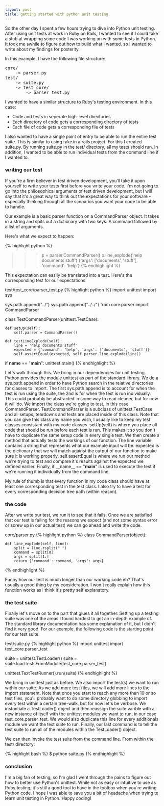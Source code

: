 ```yaml
---
layout: post
title: getting started with python unit testing
---
```


So the other day I spent a few hours trying to dive into Python unit testing.
After using unit tests at work in Ruby on Rails, I wanted to see if I
could take a stab at wrapping some code I was working on with some tests in Python. It
took me awhile to figure out how to build what I wanted, so I wanted to write
about my findings for posterity.

In this example, I have the following file structure:


<pre>
core/
    -> parser.py
test/
    -> suite.py
    -> test_core/
        -> parser_test.py
</pre>

I wanted to have a similar structure to Ruby's testing environment. In this case:

- Code and tests in seperate high-level directories
- Each directory of code gets a corresponding directory of tests
- Each file of code gets a corresponding file of tests

I also wanted to have a single point of entry to be able to run the entire test suite. This is similar to using rake in a rails project. For this I created suite.py. By running suite.py in the test/ directory, all my tests should run. In addition, I wanted to be able to run individual tests from the command line if I wanted to.

### writing our test

If you're a firm believer in test driven development, you'll take it upon yourself to write your tests first before you write your code. I'm not going to go into the philosophical arguments of test driven development, but I will say that it's a great way to think out the expectations for your software - especially thinking through all the scenarios you want your code to be able to handle.

Our example is a basic parser function on a CommandParser object. It takes in a string and spits out a dictionary with two keys: A command followed by a list of arguments.

Here's what we expect to happen:

{% highlight python %}
>>> p = parser.CommandParser()
>>> p.line_explode('help documents stuff')
{'args': ['documents', 'stuff'], 'command': 'help'}
{% endhighlight %}

This expectation can easily be translated into a test. Here's the corresponding test for our expectations:

test/test\_core/parser\_test.py
{% highlight python %}
import unittest
import sys

sys.path.append("../")
sys.path.append("../../")
from core.parser import CommandParser


class TestCommandParser(unittest.TestCase):

    def setUp(self):
        self.parser = CommandParser()

    def testLineExplode(self):
        line = 'help documents stuff'
        expected = {'command': 'help', 'args': ['documents', 'stuff']}
        self.assertEqual(expected, self.parser.line_explode(line))

if __name__ == "__main__":
    unittest.main()
{% endhighlight %}

Let's walk through this. We bring in our dependencies for unit testing. Python provides the module unittest as part of the standard library. We do a sys.path.append in order to have Python search in the relative directories for classes to import. The first sys.path.append is to account for when the test is run using the suite, the 2nd is for when the test is run individually. This could probably be abstracted in some way to read cleaner, but for now it will do. We import the class we're going to test, in this case CommandParser. TestCommandParser is a subclass of unittest.TestCase and all setups, teardowns and tests are placed inside of this class. Note that you can give this class any name you wish, I usually like to keep my test classes consistant with my code classes. setUp(self) is where you place all code that should be run before each test is run. This makes it so you don't have to duplicate the same setup code in every single test. We then create a method that actually tests the workings of our function.  The line variable contains a string that represents what our example input will be. expected is the dictionary that we will match against the output of our function to make sure it is working properly. self.assertEqual is where we run our method we're trying to test and compare it's results against the expected we defined earlier. Finally, if \_\_name\_\_ == "__main__" is used to execute the test if we're running it individually from the command line.

My rule of thumb is that every function in my code class should have at least one corresponding test in the test class. I also try to have a test for every corresponding decision tree path (within reason).

### the code

After we write our test, we run it to see that it fails. Once we are satisfied that our test is failing for the reasons we expect (and not some syntax error or screw up in our actual test) we can go ahead and write the code.

core/parser.py
{% highlight python %}
class CommandParser(object):

    def line_explode(self, line):
        split = line.rsplit(" ")
        command = split[0]
        args = split[1:]
        return {'command': command, 'args': args}

{% endhighlight %}

Funny how our test is much longer than our working code eh? That's usually a good thing by my consideration. I won't really explain how this function works as I think it's pretty self explanatory.

### the test suite

Finally let's move on to the part that glues it all together. Setting up a testing suite was one of the areas I found hardest to get an in-depth example of. The standard library documentation has some explanation of it, but I didn't find it very good. For our example, the following code is the starting point for our test suite:

test/suite.py
{% highlight python %}
import unittest
import test_core.parser_test

suite = unittest.TestLoader()
suite = suite.loadTestsFromModule(test_core.parser_test)

unittest.TextTestRunner().run(suite)
{% endhighlight %}

We bring in unittest just as before. We also import the test(s) we want to run within our suite. As we add more test files, we will add more lines to the import statement. Note that once you start to reach any more than 10 or so test files, you'll probably want to do some directory globbing to import every test within a certain tree-walk, but for now let's be verbose. We instantiate a TestLoader() object and then reassign the suite varible with a new instance of itself with the unittest modules we want to run, in our case test_core.parser_test. We would also duplicate this line for every additionals module we want the test suite to run. Finally, our last command is to tell the test suite to run all of the modules within the TestLoader() object.

We can then invoke the test suite from the command line. From within the test/ directory:

{% highlight bash %}
$ python suite.py
{% endhighlight %}

### conclusion

I'm a big fan of testing, so I'm glad I went through the pains to figure out how to better use Python's unittest. While not as easy or intuitive to use as Ruby testing, it's still a good tool to have in the toolbox when you're writing Python code. I hope I was able to save you a bit of headache when trying to learn unit testing in Python. Happy coding!
